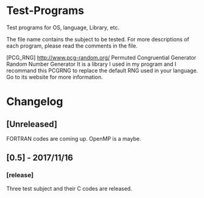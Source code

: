 # Test-Programs
Test programs for OS, language, Library, etc.

The file name contains the subject to be tested. For more descriptions of each program, please read the comments in the file.

[PCG_RNG]
http://www.pcg-random.org/
Permuted Congruential Generator Random Number Generator
It is a library I used in my program and I recommand this PCGRNG to replace the default RNG used in your language. Go to its website for more information.


# Changelog
## [Unreleased]
FORTRAN codes are coming up.
OpenMP is a maybe.

## [0.5] - 2017/11/16
### [release]
Three test subject and their C codes are released.
